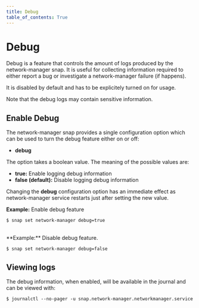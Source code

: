 ```yaml
---
title: Debug
table_of_contents: True
---
```


# Debug

Debug is a feature that controls the amount of logs produced by the network-manager
snap. It is useful for collecting information required to either report a bug or
investigate a network-manager failure (if happens).

It is disabled by default and has to be explicitely turned on for usage.

Note that the debug logs may contain sensitive information.

## Enable Debug

The network-manager snap provides a single configuration option which can be used to
turn the debug feature either on or off:

 * **debug**

The option takes a boolean value. The meaning of the possible values are:

 * **true:** Enable logging debug information
 * **false (default):** Disable logging debug information

Changing the **debug** configuration option has an immediate
effect as network-manager service restarts just after setting the new value.

**Example:** Enable debug feature

```
$ snap set network-manager debug=true
```

<br/>
**Example:** Disable debug feature.

```
$ snap set network-manager debug=false
```

## Viewing logs

The debug information, when enabled, will be available in the journal and can
be viewed with:

```
$ journalctl --no-pager -u snap.network-manager.networkmanager.service
```
